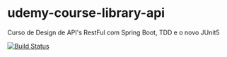# udemy-course-library-api
Curso de Design de API's RestFul com Spring Boot, TDD e o novo JUnit5

[![Build Status](https://travis-ci.org/EdsonGustavoTofolo/udemy-course-library-api.svg?branch=master)](https://travis-ci.org/EdsonGustavoTofolo/udemy-course-library-api)
